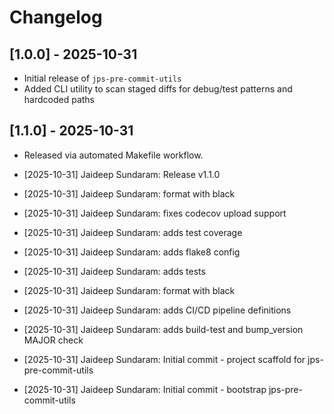 # Changelog

## [1.0.0] - 2025-10-31
- Initial release of `jps-pre-commit-utils`
- Added CLI utility to scan staged diffs for debug/test patterns and hardcoded paths
## [1.1.0] - 2025-10-31
- Released via automated Makefile workflow.

- [2025-10-31] Jaideep Sundaram: Release v1.1.0
- [2025-10-31] Jaideep Sundaram: format with black
- [2025-10-31] Jaideep Sundaram: fixes codecov upload support
- [2025-10-31] Jaideep Sundaram: adds test coverage
- [2025-10-31] Jaideep Sundaram: adds flake8 config
- [2025-10-31] Jaideep Sundaram: adds tests
- [2025-10-31] Jaideep Sundaram: format with black
- [2025-10-31] Jaideep Sundaram: adds CI/CD pipeline definitions
- [2025-10-31] Jaideep Sundaram: adds build-test and bump_version MAJOR check
- [2025-10-31] Jaideep Sundaram: Initial commit - project scaffold for jps-pre-commit-utils
- [2025-10-31] Jaideep Sundaram: Initial commit - bootstrap jps-pre-commit-utils

